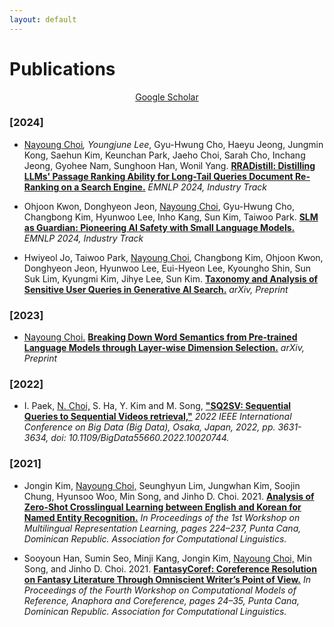 ```yaml
---
layout: default
---
```


# Publications
<div style="text-align: center"> <a href="https://scholar.google.com/citations?user=0JoEIaEAAAAJ&hl=en" target="_blank">Google Scholar</a> </div>

### [2024]
- <U>Nayoung Choi</U>*, Youngjune Lee*, Gyu-Hwung Cho, Haeyu Jeong, Jungmin Kong, Saehun Kim, Keunchan Park, Jaeho Choi, Sarah Cho, Inchang Jeong, Gyohee Nam, Sunghoon Han, Wonil Yang. **[RRADistill: Distilling LLMs' Passage Ranking Ability for Long-Tail Queries Document Re-Ranking on a Search Engine.](https://arxiv.org)** *EMNLP 2024, Industry Track*

- Ohjoon Kwon, Donghyeon Jeon, <U>Nayoung Choi</U>, Gyu-Hwung Cho, Changbong Kim, Hyunwoo Lee, Inho Kang, Sun Kim, Taiwoo Park. **[SLM as Guardian: Pioneering AI Safety with Small Language Models.](https://arxiv.org/pdf/2405.19795.pdf)** *EMNLP 2024, Industry Track*

- Hwiyeol Jo, Taiwoo Park, <U>Nayoung Choi</U>, Changbong Kim, Ohjoon Kwon, Donghyeon Jeon, Hyunwoo Lee, Eui-Hyeon Lee, Kyoungho Shin, Sun Suk Lim, Kyungmi Kim, Jihye Lee, Sun Kim. **[Taxonomy and Analysis of Sensitive User Queries in Generative AI Search.](https://arxiv.org/pdf/2404.08672.pdf)** *arXiv, Preprint*

### [2023]
- <U>Nayoung Choi.</U> **[Breaking Down Word Semantics from Pre-trained Language Models through Layer-wise Dimension Selection.](https://arxiv.org/pdf/2310.05115.pdf)** *arXiv, Preprint*

### [2022]
- I. Paek, <U>N. Choi,</U> S. Ha, Y. Kim and M. Song, **["SQ2SV: Sequential Queries to Sequential Videos retrieval,"](https://ieeexplore.ieee.org/document/10020744)** *2022 IEEE International Conference on Big Data (Big Data), Osaka, Japan, 2022, pp. 3631-3634, doi: 10.1109/BigData55660.2022.10020744.*

### [2021]
- Jongin Kim, <U>Nayoung Choi,</U> Seunghyun Lim, Jungwhan Kim, Soojin Chung, Hyunsoo Woo, Min Song, and Jinho D. Choi. 2021. **[Analysis of Zero-Shot Crosslingual Learning between English and Korean for Named Entity Recognition.](https://aclanthology.org/2021.mrl-1.19.pdf)** *In Proceedings of the 1st Workshop on Multilingual Representation Learning, pages 224–237, Punta Cana, Dominican Republic. Association for Computational Linguistics.*

- Sooyoun Han, Sumin Seo, Minji Kang, Jongin Kim, <U>Nayoung Choi,</U> Min Song, and Jinho D. Choi. 2021. **[FantasyCoref: Coreference Resolution on Fantasy Literature Through Omniscient Writer’s Point of View.](https://aclanthology.org/2021.crac-1.3.pdf)** *In Proceedings of the Fourth Workshop on Computational Models of Reference, Anaphora and Coreference, pages 24–35, Punta Cana, Dominican Republic. Association for Computational Linguistics.*
